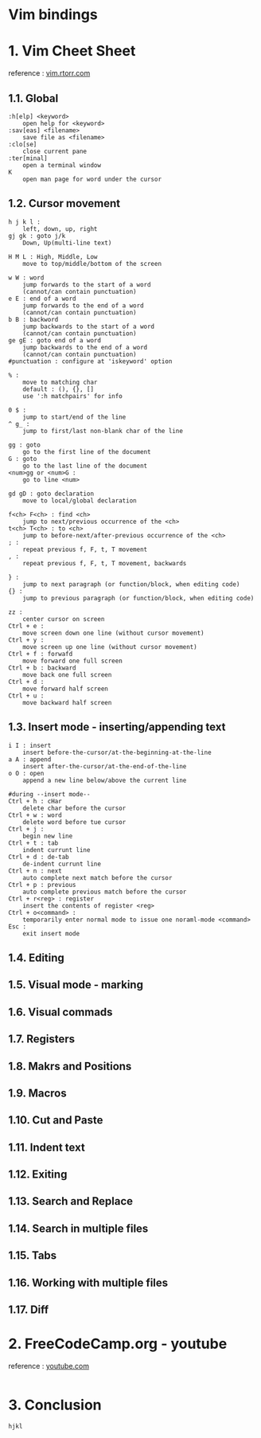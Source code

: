 Vim bindings
===
# 1. Vim Cheet Sheet
reference : [vim.rtorr.com](https://vim.rtorr.com/ "https://vim.rtorr.com/")
## 1.1. Global
```
:h[elp] <keyword>
    open help for <keyword>
:sav[eas] <filename>
    save file as <filename>
:clo[se]
    close current pane
:ter[minal]
    open a terminal window
K
    open man page for word under the cursor
```

## 1.2. Cursor movement
```
h j k l : 
    left, down, up, right
gj gk : goto j/k
    Down, Up(multi-line text)

H M L : High, Middle, Low
    move to top/middle/bottom of the screen

w W : word
    jump forwards to the start of a word
    (cannot/can contain punctuation)
e E : end of a word
    jump forwards to the end of a word
    (cannot/can contain punctuation)
b B : backword
    jump backwards to the start of a word
    (cannot/can contain punctuation)
ge gE : goto end of a word
    jump backwards to the end of a word
    (cannot/can contain punctuation)
#punctuation : configure at 'iskeyword' option

% : 
    move to matching char
    default : (), {}, []
    use ':h matchpairs' for info

0 $ : 
    jump to start/end of the line
^ g_ : 
    jump to first/last non-blank char of the line

gg : goto
    go to the first line of the document
G : goto
    go to the last line of the document
<num>gg or <num>G : 
    go to line <num>

gd gD : goto declaration
    move to local/global declaration

f<ch> F<ch> : find <ch>
    jump to next/previous occurrence of the <ch>
t<ch> T<ch> : to <ch>
    jump to before-next/after-previous occurrence of the <ch>
; : 
    repeat previous f, F, t, T movement
, : 
    repeat previous f, F, t, T movement, backwards

} : 
    jump to next paragraph (or function/block, when editing code)
{} : 
    jump to previous paragraph (or function/block, when editing code)

zz : 
    center cursor on screen
Ctrl + e : 
    move screen down one line (without cursor movement)
Ctrl + y : 
    move screen up one line (without cursor movement)
Ctrl + f : forwafd
    move forward one full screen
Ctrl + b : backward
    move back one full screen
Ctrl + d : 
    move forward half screen
Ctrl + u : 
    move backward half screen
```

## 1.3. Insert mode - inserting/appending text
```
i I : insert
    insert before-the-cursor/at-the-beginning-at-the-line
a A : append
    insert after-the-cursor/at-the-end-of-the-line
o O : open
    append a new line below/above the current line

#during --insert mode--
Ctrl + h : cHar
    delete char before the cursor
Ctrl + w : word
    delete word before tue cursor
Ctrl + j :
    begin new line
Ctrl + t : tab
    indent currunt line
Ctrl + d : de-tab
    de-indent currunt line
Ctrl + n : next
    auto complete next match before the cursor
Ctrl + p : previous
    auto complete previous match before the cursor
Ctrl + r<reg> : register
    insert the contents of register <reg>
Ctrl + o<command> :
    temporarily enter normal mode to issue one noraml-mode <command>
Esc :
    exit insert mode
```

## 1.4. Editing

## 1.5. Visual mode - marking
## 1.6. Visual commads
## 1.7. Registers
## 1.8. Makrs and Positions
## 1.9. Macros
## 1.10. Cut and Paste
## 1.11. Indent text
## 1.12. Exiting
## 1.13. Search and Replace
## 1.14. Search in multiple files
## 1.15. Tabs
## 1.16. Working with multiple files
## 1.17. Diff

# 2. FreeCodeCamp.org - youtube
reference : [youtube.com](https://www.youtube.com/watch?v=RZ4p-saaQkc&ab_channel=freeCodeCamp.org "https://www.youtube.com/watch?v=RZ4p-saaQkc&ab_channel=freeCodeCamp.org")
```

```

# 3. Conclusion
```
hjkl
```